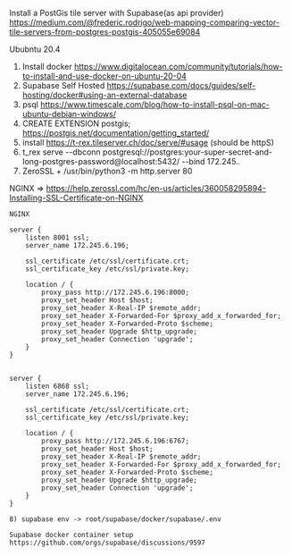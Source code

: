 Install a PostGis tile server with Supabase(as api provider)
https://medium.com/@frederic.rodrigo/web-mapping-comparing-vector-tile-servers-from-postgres-postgis-405055e69084

Ububntu 20.4
1) Install docker
https://www.digitalocean.com/community/tutorials/how-to-install-and-use-docker-on-ubuntu-20-04
2) Supabase Self Hosted
https://supabase.com/docs/guides/self-hosting/docker#using-an-external-database
3) psql https://www.timescale.com/blog/how-to-install-psql-on-mac-ubuntu-debian-windows/
4) CREATE EXTENSION postgis; https://postgis.net/documentation/getting_started/
5) install https://t-rex.tileserver.ch/doc/serve/#usage (should be httpS)
6) t_rex serve --dbconn postgresql://postgres:your-super-secret-and-long-postgres-password@localhost:5432/ --bind 172.245.*.*
7) ZeroSSL +  /usr/bin/python3 -m http.server 80

NGINX => https://help.zerossl.com/hc/en-us/articles/360058295894-Installing-SSL-Certificate-on-NGINX

```
NGINX

server {
    listen 8001 ssl;
    server_name 172.245.6.196;

    ssl_certificate /etc/ssl/certificate.crt;
    ssl_certificate_key /etc/ssl/private.key;

    location / {
        proxy_pass http://172.245.6.196:8000;
        proxy_set_header Host $host;
        proxy_set_header X-Real-IP $remote_addr;
        proxy_set_header X-Forwarded-For $proxy_add_x_forwarded_for;
        proxy_set_header X-Forwarded-Proto $scheme;
        proxy_set_header Upgrade $http_upgrade;
        proxy_set_header Connection 'upgrade';
    }
}


server {
    listen 6868 ssl;
    server_name 172.245.6.196;

    ssl_certificate /etc/ssl/certificate.crt;
    ssl_certificate_key /etc/ssl/private.key;

    location / {
        proxy_pass http://172.245.6.196:6767;
        proxy_set_header Host $host;
        proxy_set_header X-Real-IP $remote_addr;
        proxy_set_header X-Forwarded-For $proxy_add_x_forwarded_for;
        proxy_set_header X-Forwarded-Proto $scheme;
        proxy_set_header Upgrade $http_upgrade;
        proxy_set_header Connection 'upgrade';
    }
}

8) supabase env -> root/supabase/docker/supabase/.env

Supabase docker container setup https://github.com/orgs/supabase/discussions/9597

```
